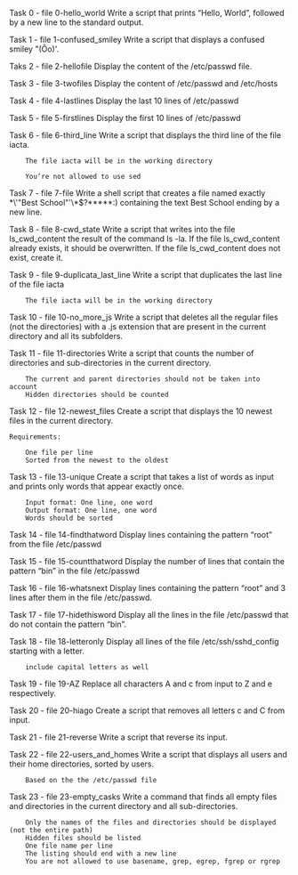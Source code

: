 Task 0 - file 0-hello_world
	Write a script that prints “Hello, World”, followed by a new line to the standard output.
	
Task 1 - file 1-confused_smiley
	Write a script that displays a confused smiley "(Ôo)'.

Taks 2 - file 2-hellofile
	Display the content of the /etc/passwd file.

Task 3 - file 3-twofiles
	Display the content of /etc/passwd and /etc/hosts

Task 4 - file 4-lastlines
	Display the last 10 lines of /etc/passwd

Task 5 - file 5-firstlines
	Display the first 10 lines of /etc/passwd

Task 6 - file 6-third_line
	Write a script that displays the third line of the file iacta.

		The file iacta will be in the working directory

		You’re not allowed to use sed

Task 7 - file 7-file
	Write a shell script that creates a file named exactly \*\\'"Best School"\'\\*$\?\*\*\*\*\*:) containing the text Best School ending by a new line.

Task 8 - file 8-cwd_state
	Write a script that writes into the file ls_cwd_content the result of the command ls -la. If the file ls_cwd_content already exists, it should be overwritten. If the file ls_cwd_content does not exist, create it.

Task 9 - file 9-duplicata_last_line
	Write a script that duplicates the last line of the file iacta

		The file iacta will be in the working directory

Task 10 - file 10-no_more_js
	Write a script that deletes all the regular files (not the directories) with a .js extension that are present in the current directory and all its subfolders.

Task 11 - file 11-directories
	Write a script that counts the number of directories and sub-directories in the current directory.

		The current and parent directories should not be taken into account
		Hidden directories should be counted

Task 12 - file 12-newest_files
	Create a script that displays the 10 newest files in the current directory.

	Requirements:

		One file per line
		Sorted from the newest to the oldest

Task 13 - file 13-unique
	Create a script that takes a list of words as input and prints only words that appear exactly once.

		Input format: One line, one word
		Output format: One line, one word
		Words should be sorted

Task 14 - file 14-findthatword
	Display lines containing the pattern “root” from the file /etc/passwd

Task 15 - file 15-countthatword
	Display the number of lines that contain the pattern “bin” in the file /etc/passwd

Task 16 - file 16-whatsnext
	Display lines containing the pattern “root” and 3 lines after them in the file /etc/passwd.

Task 17 - file 17-hidethisword
	Display all the lines in the file /etc/passwd that do not contain the pattern “bin”.

Task 18 - file 18-letteronly
	Display all lines of the file /etc/ssh/sshd_config starting with a letter.

		include capital letters as well

Task 19 - file 19-AZ
	Replace all characters A and c from input to Z and e respectively.

Task 20 - file 20-hiago
	 Create a script that removes all letters c and C from input.

Task 21 - file 21-reverse
	Write a script that reverse its input.

Task 22 - file 22-users_and_homes
	Write a script that displays all users and their home directories, sorted by users.

		Based on the the /etc/passwd file

Task 23 - file 23-empty_casks
	Write a command that finds all empty files and directories in the current directory and all sub-directories.

		Only the names of the files and directories should be displayed (not the entire path)
		Hidden files should be listed
		One file name per line
		The listing should end with a new line
		You are not allowed to use basename, grep, egrep, fgrep or rgrep
